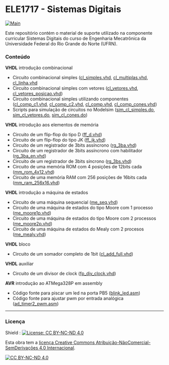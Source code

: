 # ELE1717 - Sistemas Digitais

[![Main](https://img.shields.io/badge/main%20language-PT-blue)](/../../)

Este repositório contém o material de suporte utilizado na componente curricular Sistemas Digitais do curso de Engenharia Mecatrônica da Universidade Federal do Rio Grande do Norte (UFRN).

### Conteúdo

**VHDL** introdução combinacional 
- Circuito combinacional simples ([cl_simples.vhd](https://github.com/sama-md/ELE1717/blob/master/hdl/combinacional/cl_simples.vhd), [cl_multiplas.vhd](https://github.com/sama-md/ELE1717/blob/master/hdl/combinacional/cl_multiplas.vhd), [cl_linha.vhd](https://github.com/sama-md/ELE1717/blob/master/hdl/combinacional/cl_linha.vhd)
- Circuito combinacional simples com vetores ([cl_vetores.vhd](https://github.com/sama-md/ELE1717/blob/master/hdl/combinacional/cl_vetores.vhd), [cl_vetores_posicao.vhd](https://github.com/sama-md/ELE1717/blob/master/hdl/combinacional/cl_vetores_posicao.vhd))
- Circuito combinacional simples utilizando componentes ([cl_comp_c1.vhd](https://github.com/sama-md/ELE1717/blob/master/hdl/combinacional/cl_comp_c1.vhd), [cl_comp_c2.vhd](https://github.com/sama-md/ELE1717/blob/master/hdl/combinacional/cl_comp_c2.vhd), [cl_comp.vhd](https://github.com/sama-md/ELE1717/blob/master/hdl/combinacional/cl_comp.vhd), [cl_comp_cones.vhd](https://github.com/sama-md/ELE1717/blob/master/hdl/combinacional/cl_comp_cones.vhd))
- Scripts para simulação de circuitos no Modelsim ([sim_cl_simples.do](https://github.com/sama-md/ELE1717/blob/master/hdl/combinacional/sim_cl_simples.do), [sim_cl_vetores.do](https://github.com/sama-md/ELE1717/blob/master/hdl/combinacional/sim_cl_vetores.do), [sim_cl_cones.do](https://github.com/sama-md/ELE1717/blob/master/hdl/combinacional/sim_cl_cones.do))

**VHDL** introdução aos elementos de memória
- Circuito de um flip-flop do tipo D ([ff_d.vhd](https://github.com/sama-md/ELE1717/blob/master/hdl/memoria/ff_d.vhd))
- Circuito de um flip-flop do tipo JK ([ff_jk.vhd](https://github.com/sama-md/ELE1717/blob/master/hdl/memoria/ff_jk.vhd))
- Circuito de um registrador de 3bits assíncrono ([rg_3ba.vhd](https://github.com/sama-md/ELE1717/blob/master/hdl/memoria/rg_3ba.vhd))
- Circuito de um registrador de 3bits assíncrono com habilitador ([rg_3ba_en.vhd](https://github.com/sama-md/ELE1717/blob/master/hdl/memoria/rg_3ba_en.vhd))
- Circuito de um registrador de 3bits síncrono ([rg_3bs.vhd](https://github.com/sama-md/ELE1717/blob/master/hdl/memoria/rg_3bs.vhd))
- Circuito de uma memória ROM com 4 posições de 12bits cada ([mm_rom_4x12.vhd](https://github.com/sama-md/ELE1717/blob/master/hdl/memoria/mm_rom_4x12.vhd))  
- Circuito de uma memória RAM com 256 posições de 16bits cada ([mm_ram_256x16.vhd](https://github.com/sama-md/ELE1717/blob/master/hdl/memoria/mm_ram_256x16.vhd)) 

**VHDL** introdução a máquina de estados
- Circuito de uma máquina sequencial ([me_seq.vhd](https://github.com/sama-md/ELE1717/blob/master/hdl/mde/me_seq.vhd))
- Circuito de uma máquina de estados do tipo Moore com 1 processo ([me_moore1p.vhd](https://github.com/sama-md/ELE1717/blob/master/hdl/mde/me_moore1p.vhd))
- Circuito de uma máquina de estados do tipo Moore com 2 processos ([me_moore2p.vhd](https://github.com/sama-md/ELE1717/blob/master/hdl/mde/me_moore2p.vhd))
- Circuito de uma máquina de estados do Mealy com 2 procesos ([me_mealy.vhd](https://github.com/sama-md/ELE1717/blob/master/hdl/mde/me_mealy.vhd))

**VHDL** bloco
- Circuito de um somador completo de 1bit ([cl_add_full.vhd](https://github.com/sama-md/ELE1717/blob/master/hdl/block/cl_add_full.vhd))

**VHDL** auxiliar

- Circuito de um divisor de clock ([fp_div_clock.vhd](https://github.com/sama-md/ELE1717/blob/master/hdl/block/fp_div_clock.vhd))

**AVR** introdução ao ATMega328P em assembly

- Código fonte para piscar um led na porta PB5 ([blink_led.asm](https://github.com/sama-md/ELE1717/blob/master/avr/asm/blink_led.asm))
- Código fonte para ajustar pwm por entrada analógica ([ad_timer2_pwm.asm](https://github.com/sama-md/ELE1717/blob/master/avr/asm/ad_timer2_pwm.asm))

---
### Licença

Shield : [![License: CC BY-NC-ND 4.0](https://img.shields.io/badge/License-CC%20BY--NC--ND%204.0-lightgrey)](https://creativecommons.org/licenses/by-nc-nd/4.0/)

Esta obra tem a [licença Creative Commons Atribuição-NãoComercial-SemDerivações 4.0 Internacional](https://creativecommons.org/licenses/by-nc-nd/4.0/deed.pt_BR).

[![CC BY-NC-ND 4.0](https://licensebuttons.net/l/by-nc-nd/4.0/88x31.png)](https://creativecommons.org/licenses/by-nc-nd/4.0/deed.pt_BR)

 
